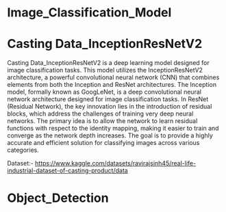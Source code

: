 # Image_Classification_Model
# Casting Data_InceptionResNetV2
Casting Data_InceptionResNetV2 is a deep learning model designed for image classification tasks. This model utilizes the InceptionResNetV2 architecture, a powerful convolutional neural network (CNN) that combines elements from both the Inception and ResNet architectures. 
The Inception model, formally known as GoogLeNet, is a deep convolutional neural network architecture designed for image classification tasks. 
In ResNet (Residual Network), the key innovation lies in the introduction of residual blocks, which address the challenges of training very deep neural networks. The primary idea is to allow the network to learn residual functions with respect to the identity mapping, making it easier to train and converge as the network depth increases.
The goal is to provide a highly accurate and efficient solution for classifying images across various categories.

Dataset:- https://www.kaggle.com/datasets/ravirajsinh45/real-life-industrial-dataset-of-casting-product/data

# Object_Detection

